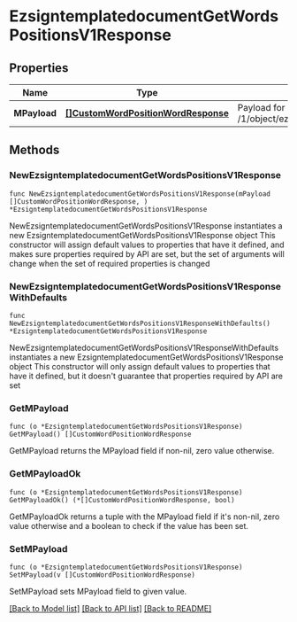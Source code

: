# EzsigntemplatedocumentGetWordsPositionsV1Response

## Properties

Name | Type | Description | Notes
------------ | ------------- | ------------- | -------------
**MPayload** | [**[]CustomWordPositionWordResponse**](CustomWordPositionWordResponse.md) | Payload for POST /1/object/ezsigntemplatedocument/{pkiEzsigntemplatedocumentID}/getWordsPositions | 

## Methods

### NewEzsigntemplatedocumentGetWordsPositionsV1Response

`func NewEzsigntemplatedocumentGetWordsPositionsV1Response(mPayload []CustomWordPositionWordResponse, ) *EzsigntemplatedocumentGetWordsPositionsV1Response`

NewEzsigntemplatedocumentGetWordsPositionsV1Response instantiates a new EzsigntemplatedocumentGetWordsPositionsV1Response object
This constructor will assign default values to properties that have it defined,
and makes sure properties required by API are set, but the set of arguments
will change when the set of required properties is changed

### NewEzsigntemplatedocumentGetWordsPositionsV1ResponseWithDefaults

`func NewEzsigntemplatedocumentGetWordsPositionsV1ResponseWithDefaults() *EzsigntemplatedocumentGetWordsPositionsV1Response`

NewEzsigntemplatedocumentGetWordsPositionsV1ResponseWithDefaults instantiates a new EzsigntemplatedocumentGetWordsPositionsV1Response object
This constructor will only assign default values to properties that have it defined,
but it doesn't guarantee that properties required by API are set

### GetMPayload

`func (o *EzsigntemplatedocumentGetWordsPositionsV1Response) GetMPayload() []CustomWordPositionWordResponse`

GetMPayload returns the MPayload field if non-nil, zero value otherwise.

### GetMPayloadOk

`func (o *EzsigntemplatedocumentGetWordsPositionsV1Response) GetMPayloadOk() (*[]CustomWordPositionWordResponse, bool)`

GetMPayloadOk returns a tuple with the MPayload field if it's non-nil, zero value otherwise
and a boolean to check if the value has been set.

### SetMPayload

`func (o *EzsigntemplatedocumentGetWordsPositionsV1Response) SetMPayload(v []CustomWordPositionWordResponse)`

SetMPayload sets MPayload field to given value.



[[Back to Model list]](../README.md#documentation-for-models) [[Back to API list]](../README.md#documentation-for-api-endpoints) [[Back to README]](../README.md)


